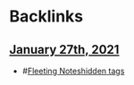 
# Backlinks
## [January 27th, 2021](<January 27th, 2021.md>)
- #[Fleeting Notes](<Fleeting Notes.md>)[hidden tags](<hidden tags.md>)

